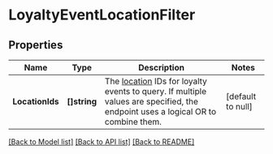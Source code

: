 # LoyaltyEventLocationFilter

## Properties
Name | Type | Description | Notes
------------ | ------------- | ------------- | -------------
**LocationIds** | **[]string** | The [location](https://developer.squareup.com/reference/square_2024-07-17/objects/Location) IDs for loyalty events to query. If multiple values are specified, the endpoint uses  a logical OR to combine them. | [default to null]

[[Back to Model list]](../README.md#documentation-for-models) [[Back to API list]](../README.md#documentation-for-api-endpoints) [[Back to README]](../README.md)

